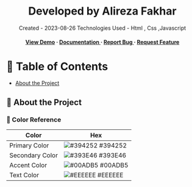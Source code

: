 <div align='center'>

<h1>Developed by Alireza Fakhar </h1>
<p>Created - 2023-08-26 Technologies Used - Html , Css ,Javascript </p>

<h4> <a href=https://alirezafakhar.github.io/todo-list/index>View Demo</a> <span> · </span> <a href="https://github.com/alirezaFAkhar/Todo-list/blob/master/README.md"> Documentation </a> <span> · </span> <a href="https://github.com/alirezaFAkhar/Todo-list/issues"> Report Bug </a> <span> · </span> <a href="https://github.com/alirezaFAkhar/Todo-list/issues"> Request Feature </a> </h4>


</div>

# :notebook_with_decorative_cover: Table of Contents

- [About the Project](#star2-about-the-project)


## :star2: About the Project

### :art: Color Reference
| Color | Hex |
| --------------- | ---------------------------------------------------------------- |
| Primary Color | ![#394252](https://via.placeholder.com/10/394252?text=+) #394252 |
| Secondary Color | ![#393E46](https://via.placeholder.com/10/393E46?text=+) #393E46 |
| Accent Color | ![#00ADB5](https://via.placeholder.com/10/00ADB5?text=+) #00ADB5 |
| Text Color | ![#EEEEEE](https://via.placeholder.com/10/EEEEEE?text=+) #EEEEEE |
